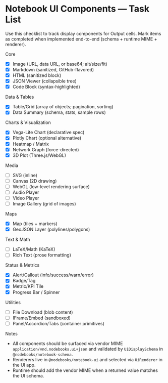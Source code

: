 # Notebook UI Components — Task List

Use this checklist to track display components for Output cells. Mark items as completed when implemented end-to-end (schema + runtime MIME + renderer).

Core

- [x] Image (URL, data URL, or base64; alt/size/fit)
- [x] Markdown (sanitized, GitHub-flavored)
- [x] HTML (sanitized block)
- [x] JSON Viewer (collapsible tree)
- [x] Code Block (syntax-highlighted)

Data & Tables

- [x] Table/Grid (array of objects; pagination, sorting)
- [x] Data Summary (schema, stats, sample rows)

Charts & Visualization

- [x] Vega-Lite Chart (declarative spec)
- [x] Plotly Chart (optional alternative)
- [x] Heatmap / Matrix
- [x] Network Graph (force-directed)
- [x] 3D Plot (Three.js/WebGL)

Media

- [ ] SVG (inline)
- [ ] Canvas (2D drawing)
- [ ] WebGL (low-level rendering surface)
- [ ] Audio Player
- [ ] Video Player
- [ ] Image Gallery (grid of images)

Maps

- [x] Map (tiles + markers)
- [x] GeoJSON Layer (polylines/polygons)

Text & Math

- [ ] LaTeX/Math (KaTeX)
- [ ] Rich Text (prose formatting)

Status & Metrics

- [x] Alert/Callout (info/success/warn/error)
- [x] Badge/Tag
- [x] Metric/KPI Tile
- [x] Progress Bar / Spinner

Utilities

- [ ] File Download (blob content)
- [ ] IFrame/Embed (sandboxed)
- [ ] Panel/Accordion/Tabs (container primitives)

Notes

- All components should be surfaced via vendor MIME `application/vnd.nodebooks.ui+json` and validated by `UiDisplaySchema` in `@nodebooks/notebook-schema`.
- Renderers live in `@nodebooks/notebook-ui` and selected via `UiRenderer` in the UI app.
- Runtime should add the vendor MIME when a returned value matches the UI schema.
